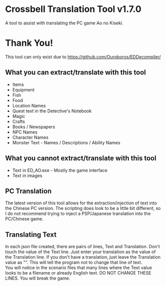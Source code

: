 # Crossbell Translation Tool v1.7.0
A tool to assist with translating the PC game Ao no Kiseki.

# Thank You!
This tool can only exist due to https://github.com/Ouroboros/EDDecompiler/

## What you can extract/translate with this tool
+ Items
+ Equipment
+ Fish
+ Food
+ Location Names
+ Quest text in the Detective's Notebook
+ Magic
+ Crafts
+ Books / Newspapers
+ NPC Names
+ Character Names
+ Monster Text - Names / Descriptions / Ability Names

## What you cannot extract/translate with this tool
+ Text in ED_AO.exe - Mostly the game interface
+ Text in images

## PC Translation
The latest version of this tool allows for the extraction/injection of text into the Chinese PC version. The scripting does look to be a little bit different, so I do not recommend trying to inject a PSP/Japanese translation into the PC/Chinese game.

## Translating Text
In each json file created, there are pairs of lines, Text and Translation. Don't touch the value of the Text line. Just enter your translation as the value of the Translation line. If you don't have a translation, just leave the Translation value as "". This will tell the program not to change that line of text.  
You will notice in the scenario files that many lines where the Text value looks to be a filename or already English text. DO NOT CHANGE THESE LINES. You will break the game.
